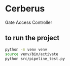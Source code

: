 # Cerberus

Gate Access Controller

## to run the project

```bash
python -m venv venv
source venv/bin/activate
python src/pipeline_test.py
```
